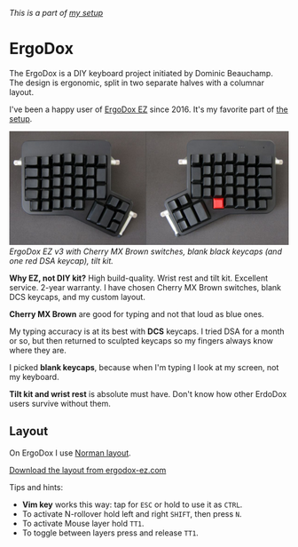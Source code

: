 _This is a part of [my setup](/setup.html)_

# ErgoDox

The ErgoDox is a DIY keyboard project initiated by Dominic Beauchamp.
The design is ergonomic, split in two separate halves with a columnar
layout.

I've been a happy user of [ErgoDox
EZ](https://people.ergodox-ez.com/roman-zolotarev/) since 2016.
It's my favorite part of [the setup](/setup.html).

![ergodox](/ergodox-ez.jpg)
_ErgoDox EZ v3 with Cherry MX Brown switches, blank black keycaps
(and one red DSA keycap), tilt kit._

**Why EZ, not DIY kit?** High build-quality. Wrist rest and tilt kit.
Excellent service. 2-year warranty. I have chosen Cherry MX Brown
switches, blank DCS keycaps, and my custom layout.

**Cherry MX Brown** are good for typing and not that loud as blue ones.

My typing accuracy is at its best with **DCS** keycaps. I tried DSA
for a month or so, but then returned to sculpted keycaps so my
fingers always know where they are.

I picked **blank keycaps**, because when I'm typing I look at my
screen, not my keyboard.

**Tilt kit and wrist rest** is absolute must have. Don't know how
other ErdoDox users survive without them.

## Layout

On ErgoDox I use [Norman layout](/norman-layout.html).

[Download the layout from
ergodox-ez.com](https://configure.ergodox-ez.com/keyboard_layouts/ldzaea/edit)

Tips and hints:

- **Vim key** works this way: tap for `ESC` or hold to use it as `CTRL`.
- To activate N-rollover hold left and right `SHIFT`, then press `N`.
- To activate Mouse layer hold `TT1`.
- To toggle between layers press and release `TT1`.
